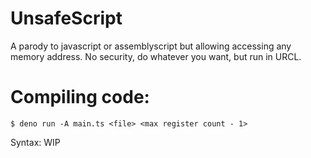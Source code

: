 # UnsafeScript
A parody to javascript or assemblyscript but allowing accessing any memory address. No security, do whatever you want, but run in URCL.

# Compiling code:
`$ deno run -A main.ts <file> <max register count - 1>`

Syntax:
WIP
